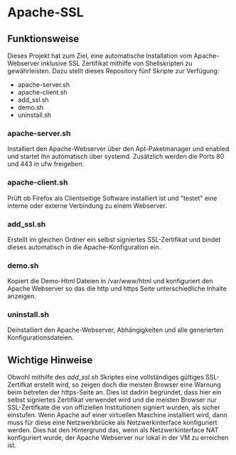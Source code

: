# Apache-SSL
## Funktionsweise
Dieses Projekt hat zum Ziel, eine automatische Installation vom Apache-Webserver inklusive SSL Zertifikat mithilfe von Shellskripten zu gewährleisten.
Dazu stellt dieses Repository fünf Skripte zur Verfügung:
* apache-server.sh
* apache-client.sh
* add_ssl.sh
* demo.sh
* uninstall.sh
### apache-server.sh
Installiert den Apache-Webserver über den Apt-Paketmanager und enabled und startet ihn automatisch über systemd. Zusätzlich werden die Ports
80 und 443 in ufw freigeben.
### apache-client.sh
Prüft ob Firefox als Clientseitige Software installiert ist und "testet" eine interne oder externe Verbindung zu einem Webserver.
### add_ssl.sh
Erstellt im gleichen Ordner ein selbst signiertes SSL-Zertifikat und bindet dieses automatisch in die Apache-Konfiguration ein.
### demo.sh
Kopiert die Demo-Html Dateien in /var/www/html und konfiguriert den Apache Webserver so das die http und https Seite unterschiedliche Inhalte anzeigen.
### uninstall.sh
Deinstalliert den Apache-Webserver, Abhängigkeiten und alle generierten Konfigurationsdateien.
## Wichtige Hinweise
Obwohl mithilfe des *add_ssl.sh* Skriptes eine vollständiges gültiges SSL-Zertifkat erstellt wird, so zeigen doch die meisten
Browser eine Warnung beim betreten der https-Seite an. Dies ist dadrin begründet, dass hier ein selbst signiertes Zertifikat verwendet wird
und die meisten Browser nur SSL-Zertifkate die von offiziellen Institutionen signiert wurden, als sicher einstufen.
Wenn Apache auf einer virtuellen Maschine installiert wird, dann muss für diese eine Netzwerkbrücke als Netzwerkinterface konfiguriert werden.
Dies hat den Hintergrund das, wenn als Netzwerkinterface NAT konfiguriert wurde, der Apache Webserver nur lokal in der VM zu erreichen ist.
